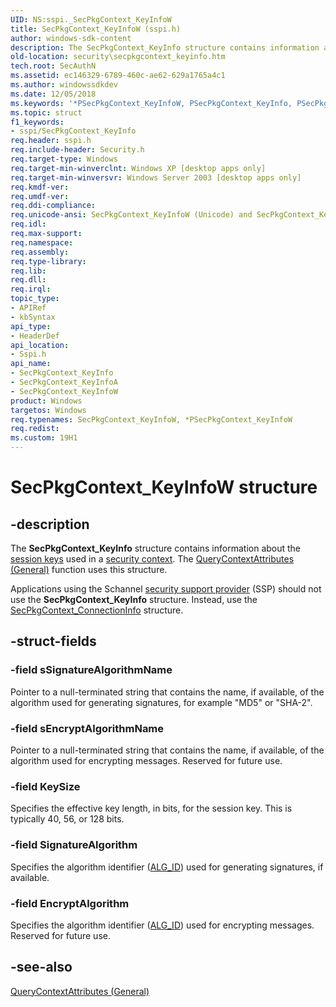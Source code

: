 ```yaml
---
UID: NS:sspi._SecPkgContext_KeyInfoW
title: SecPkgContext_KeyInfoW (sspi.h)
author: windows-sdk-content
description: The SecPkgContext_KeyInfo structure contains information about the session keys used in a security context.
old-location: security\secpkgcontext_keyinfo.htm
tech.root: SecAuthN
ms.assetid: ec146329-6789-460c-ae62-629a1765a4c1
ms.author: windowssdkdev
ms.date: 12/05/2018
ms.keywords: '*PSecPkgContext_KeyInfoW, PSecPkgContext_KeyInfo, PSecPkgContext_KeyInfo structure pointer [Security], SecPkgContext_KeyInfo, SecPkgContext_KeyInfo structure [Security], SecPkgContext_KeyInfoA, SecPkgContext_KeyInfoW, _ssp_secpkgcontext_keyinfo, security.secpkgcontext_keyinfo, sspi/PSecPkgContext_KeyInfo, sspi/SecPkgContext_KeyInfo, sspi/SecPkgContext_KeyInfoA, sspi/SecPkgContext_KeyInfoW'
ms.topic: struct
f1_keywords:
- sspi/SecPkgContext_KeyInfo
req.header: sspi.h
req.include-header: Security.h
req.target-type: Windows
req.target-min-winverclnt: Windows XP [desktop apps only]
req.target-min-winversvr: Windows Server 2003 [desktop apps only]
req.kmdf-ver: 
req.umdf-ver: 
req.ddi-compliance: 
req.unicode-ansi: SecPkgContext_KeyInfoW (Unicode) and SecPkgContext_KeyInfoA (ANSI)
req.idl: 
req.max-support: 
req.namespace: 
req.assembly: 
req.type-library: 
req.lib: 
req.dll: 
req.irql: 
topic_type:
- APIRef
- kbSyntax
api_type:
- HeaderDef
api_location:
- Sspi.h
api_name:
- SecPkgContext_KeyInfo
- SecPkgContext_KeyInfoA
- SecPkgContext_KeyInfoW
product: Windows
targetos: Windows
req.typenames: SecPkgContext_KeyInfoW, *PSecPkgContext_KeyInfoW
req.redist: 
ms.custom: 19H1
---
```


# SecPkgContext_KeyInfoW structure


## -description


The <b>SecPkgContext_KeyInfo</b> structure contains information about the <a href="https://docs.microsoft.com/windows/desktop/SecGloss/s-gly">session keys</a> used in a <a href="https://docs.microsoft.com/windows/desktop/SecGloss/s-gly">security context</a>. The 
<a href="https://docs.microsoft.com/windows/desktop/api/sspi/nf-sspi-querycontextattributesa">QueryContextAttributes (General)</a> function uses this structure.

Applications using the Schannel <a href="https://docs.microsoft.com/windows/desktop/SecGloss/s-gly">security support provider</a> (SSP) should not use the <b>SecPkgContext_KeyInfo</b> structure. Instead, use the <a href="https://docs.microsoft.com/windows/desktop/api/schannel/ns-schannel-secpkgcontext_connectioninfo">SecPkgContext_ConnectionInfo</a> structure.


## -struct-fields




### -field sSignatureAlgorithmName

Pointer to a null-terminated string that contains the name, if available, of the algorithm used for generating signatures, for example "MD5" or "SHA-2".


### -field sEncryptAlgorithmName

Pointer to a null-terminated string that contains the name, if available, of the algorithm used for encrypting messages. Reserved for future use.


### -field KeySize

Specifies the effective key length, in bits, for the session key. This is typically 40, 56, or 128 bits.


### -field SignatureAlgorithm

Specifies the algorithm identifier (<a href="https://docs.microsoft.com/windows/desktop/SecCrypto/alg-id">ALG_ID</a>) used for generating signatures, if available.


### -field EncryptAlgorithm

Specifies the algorithm identifier (<a href="https://docs.microsoft.com/windows/desktop/SecCrypto/alg-id">ALG_ID</a>) used for encrypting messages. Reserved for future use.


## -see-also




<a href="https://docs.microsoft.com/windows/desktop/api/sspi/nf-sspi-querycontextattributesa">QueryContextAttributes (General)</a>
 

 

